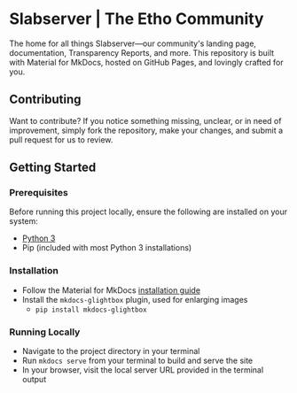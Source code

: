 # Slabserver | The Etho Community

The home for all things Slabserver—our community's landing page, documentation, Transparency Reports, and more. This repository is built with Material for MkDocs, hosted on GitHub Pages, and lovingly crafted for you.

## Contributing
Want to contribute? If you notice something missing, unclear, or in need of improvement, simply fork the repository, make your changes, and submit a pull request for us to review.

## Getting Started

### Prerequisites
Before running this project locally, ensure the following are installed on your system:
- [Python 3](https://www.python.org/downloads/)
- Pip (included with most Python 3 installations)

### Installation
- Follow the Material for MkDocs [installation guide](https://squidfunk.github.io/mkdocs-material/getting-started/)
- Install the `mkdocs-glightbox` plugin, used for enlarging images
    -   ```pip install mkdocs-glightbox```

### Running Locally
- Navigate to the project directory in your terminal
- Run `mkdocs serve` from your terminal to build and serve the site 
- In your browser, visit the local server URL provided in the terminal output